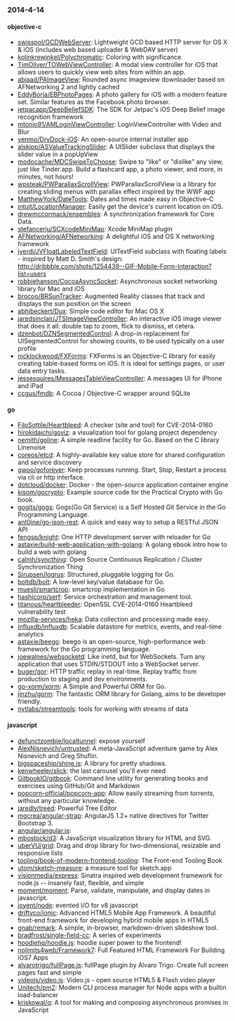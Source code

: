 ### 2014-4-14

#### objective-c
* [swisspol/GCDWebServer](https://github.com/swisspol/GCDWebServer): Lightweight GCD based HTTP server for OS X & iOS (includes web based uploader & WebDAV server)
* [kolinkrewinkel/Polychromatic](https://github.com/kolinkrewinkel/Polychromatic): Coloring with significance.
* [TimOliver/TOWebViewController](https://github.com/TimOliver/TOWebViewController): A modal view controller for iOS that allows users to quickly view web sites from within an app.
* [abiaad/PAImageView](https://github.com/abiaad/PAImageView): Rounded async imageview downloader based on AFNetworking 2 and lightly cached
* [EddyBorja/EBPhotoPages](https://github.com/EddyBorja/EBPhotoPages): A photo gallery for iOS with a modern feature set. Similar features as the Facebook photo browser.
* [jetpacapp/DeepBeliefSDK](https://github.com/jetpacapp/DeepBeliefSDK): The SDK for Jetpac's iOS Deep Belief image recognition framework
* [mtonio91/AMLoginViewController](https://github.com/mtonio91/AMLoginViewController): LoginViewController with Video and Blur
* [venmo/DryDock-iOS](https://github.com/venmo/DryDock-iOS): An open-source internal installer app
* [alskipp/ASValueTrackingSlider](https://github.com/alskipp/ASValueTrackingSlider): A UISlider subclass that displays the slider value in a popUpView
* [modocache/MDCSwipeToChoose](https://github.com/modocache/MDCSwipeToChoose): Swipe to "like" or "dislike" any view, just like Tinder.app. Build a flashcard app, a photo viewer, and more, in minutes, not hours!
* [wpsteak/PWParallaxScrollView](https://github.com/wpsteak/PWParallaxScrollView): PWParallaxScrollView is a library for creating sliding menus with parallax effect inspired by the WWF app
* [MatthewYork/DateTools](https://github.com/MatthewYork/DateTools): Dates and times made easy in Objective-C
* [intuit/LocationManager](https://github.com/intuit/LocationManager): Easily get the device's current location on iOS.
* [drewmccormack/ensembles](https://github.com/drewmccormack/ensembles): A synchronization framework for Core Data.
* [stefanceriu/SCXcodeMiniMap](https://github.com/stefanceriu/SCXcodeMiniMap): Xcode MiniMap plugin
* [AFNetworking/AFNetworking](https://github.com/AFNetworking/AFNetworking): A delightful iOS and OS X networking framework
* [jverdi/JVFloatLabeledTextField](https://github.com/jverdi/JVFloatLabeledTextField): UITextField subclass with floating labels - inspired by Matt D. Smith's design: http://dribbble.com/shots/1254439--GIF-Mobile-Form-Interaction?list=users
* [robbiehanson/CocoaAsyncSocket](https://github.com/robbiehanson/CocoaAsyncSocket): Asynchronous socket networking library for Mac and iOS
* [brocoo/BRSunTracker](https://github.com/brocoo/BRSunTracker): Augmented Reality classes that track and displays the sun position on the screen
* [abhibeckert/Dux](https://github.com/abhibeckert/Dux): Simple code editor for Mac OS X
* [jaredsinclair/JTSImageViewController](https://github.com/jaredsinclair/JTSImageViewController): An interactive iOS image viewer that does it all: double tap to zoom, flick to dismiss, et cetera.
* [dzenbot/DZNSegmentedControl](https://github.com/dzenbot/DZNSegmentedControl): A drop-in replacement for UISegmentedControl for showing counts, to be used typically on a user profile
* [nicklockwood/FXForms](https://github.com/nicklockwood/FXForms):  FXForms is an Objective-C library for easily creating table-based forms on iOS. It is ideal for settings pages, or user data entry tasks.
* [jessesquires/MessagesTableViewController](https://github.com/jessesquires/MessagesTableViewController): A messages UI for iPhone and iPad
* [ccgus/fmdb](https://github.com/ccgus/fmdb): A Cocoa / Objective-C wrapper around SQLite

#### go
* [FiloSottile/Heartbleed](https://github.com/FiloSottile/Heartbleed): A checker (site and tool) for CVE-2014-0160
* [hirokidaichi/goviz](https://github.com/hirokidaichi/goviz): a visualization tool for golang project dependency
* [nemith/goline](https://github.com/nemith/goline): A simple readline facility for Go.  Based on the C library Linenoise
* [coreos/etcd](https://github.com/coreos/etcd): A highly-available key value store for shared configuration and service discovery
* [gwoo/goforever](https://github.com/gwoo/goforever): Keep processes running. Start, Stop, Restart a process via cli or http interface. 
* [dotcloud/docker](https://github.com/dotcloud/docker): Docker - the open-source application container engine
* [kisom/gocrypto](https://github.com/kisom/gocrypto): Example source code for the Practical Crypto with Go book.
* [gogits/gogs](https://github.com/gogits/gogs): Gogs(Go Git Service) is a Self Hosted Git Service in the Go Programming Language.
* [ant0ine/go-json-rest](https://github.com/ant0ine/go-json-rest): A quick and easy way to setup a RESTful JSON API
* [fengsp/knight](https://github.com/fengsp/knight): One HTTP development server with reloader for Go
* [astaxie/build-web-application-with-golang](https://github.com/astaxie/build-web-application-with-golang): A golang ebook intro how to build a web with golang
* [calmh/syncthing](https://github.com/calmh/syncthing): Open Source Continuous Replication / Cluster Synchronization Thing
* [Sirupsen/logrus](https://github.com/Sirupsen/logrus): Structured, pluggable logging for Go.
* [boltdb/bolt](https://github.com/boltdb/bolt): A low-level key/value database for Go.
* [muesli/smartcrop](https://github.com/muesli/smartcrop): smartcrop implementation in Go
* [hashicorp/serf](https://github.com/hashicorp/serf): Service orchestration and management tool.
* [titanous/heartbleeder](https://github.com/titanous/heartbleeder): OpenSSL CVE-2014-0160 Heartbleed vulnerability test
* [mozilla-services/heka](https://github.com/mozilla-services/heka): Data collection and processing made easy.
* [influxdb/influxdb](https://github.com/influxdb/influxdb): Scalable datastore for metrics, events, and real-time analytics
* [astaxie/beego](https://github.com/astaxie/beego): beego is an open-source, high-performance web framework for the Go programming language.
* [joewalnes/websocketd](https://github.com/joewalnes/websocketd): Like inetd, but for WebSockets. Turn any application that uses STDIN/STDOUT into a WebSocket server.
* [buger/gor](https://github.com/buger/gor): HTTP traffic replay in real-time. Replay traffic from production to staging and dev environments.  
* [go-xorm/xorm](https://github.com/go-xorm/xorm): A Simple and Powerful ORM for Go.
* [jinzhu/gorm](https://github.com/jinzhu/gorm): The fantastic ORM library for Golang, aims to be developer friendly.
* [nytlabs/streamtools](https://github.com/nytlabs/streamtools): tools for working with streams of data

#### javascript
* [defunctzombie/localtunnel](https://github.com/defunctzombie/localtunnel): expose yourself
* [AlexNisnevich/untrusted](https://github.com/AlexNisnevich/untrusted): A meta-JavaScript adventure game by Alex Nisnevich and Greg Shuflin.
* [bigspaceship/shine.js](https://github.com/bigspaceship/shine.js): A library for pretty shadows.
* [kenwheeler/slick](https://github.com/kenwheeler/slick): the last carousel you'll ever need
* [GitbookIO/gitbook](https://github.com/GitbookIO/gitbook): Command line utility for generating books and exercises using GitHub/Git and Markdown
* [popcorn-official/popcorn-app](https://github.com/popcorn-official/popcorn-app): Allow easily streaming from torrents, without any particular knowledge.
* [jaredly/treed](https://github.com/jaredly/treed): Powerful Tree Editor
* [mgcrea/angular-strap](https://github.com/mgcrea/angular-strap): AngularJS 1.2+ native directives for Twitter Bootstrap 3.
* [angular/angular.js](https://github.com/angular/angular.js): 
* [mbostock/d3](https://github.com/mbostock/d3): A JavaScript visualization library for HTML and SVG.
* [uberVU/grid](https://github.com/uberVU/grid): Drag and drop library for two-dimensional, resizable and responsive lists
* [tooling/book-of-modern-frontend-tooling](https://github.com/tooling/book-of-modern-frontend-tooling): The Front-end Tooling Book
* [utom/sketch-measure](https://github.com/utom/sketch-measure): a measure tool for sketch.app
* [visionmedia/express](https://github.com/visionmedia/express): Sinatra inspired web development framework for node.js -- insanely fast, flexible, and simple
* [moment/moment](https://github.com/moment/moment): Parse, validate, manipulate, and display dates in javascript.
* [joyent/node](https://github.com/joyent/node): evented I/O for v8 javascript
* [driftyco/ionic](https://github.com/driftyco/ionic): Advanced HTML5 Mobile App Framework. A beautiful front-end framework for developing hybrid mobile apps in HTML5
* [gnab/remark](https://github.com/gnab/remark): A simple, in-browser, markdown-driven slideshow tool.
* [bradfrost/single-field-cc](https://github.com/bradfrost/single-field-cc): A series of experiments
* [hoodiehq/hoodie.js](https://github.com/hoodiehq/hoodie.js): hoodie super power to the frontend!
* [nolimits4web/Framework7](https://github.com/nolimits4web/Framework7): Full Featured HTML Framework For Building iOS7 Apps
* [alvarotrigo/fullPage.js](https://github.com/alvarotrigo/fullPage.js): fullPage plugin by Alvaro Trigo. Create full screen pages fast and simple
* [videojs/video.js](https://github.com/videojs/video.js): Video.js - open source HTML5 & Flash video player
* [Unitech/pm2](https://github.com/Unitech/pm2): Modern CLI process manager for Node apps with a builtin load-balancer
* [kriskowal/q](https://github.com/kriskowal/q): A tool for making and composing asynchronous promises in JavaScript
